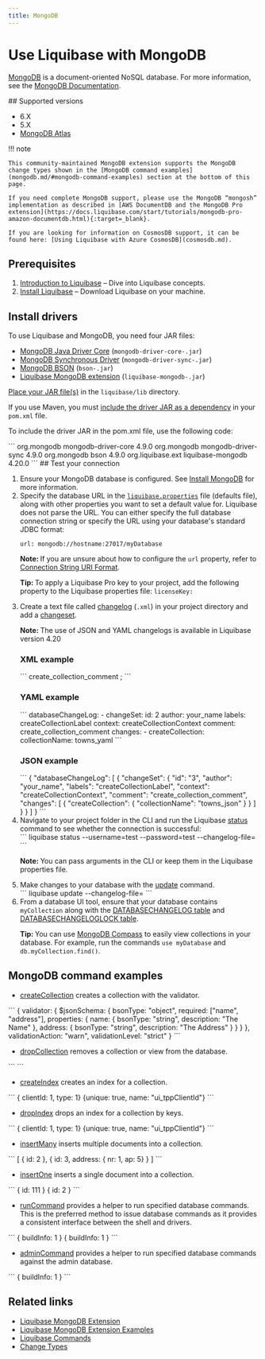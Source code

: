 ```yaml
---
title: MongoDB
---
```


# Use Liquibase with MongoDB
<p><a href="https://www.mongodb.com">MongoDB</a>&#160;is a document-oriented NoSQL&#160;database. For more information, see the <a href="https://www.mongodb.com/docs/">MongoDB&#160;Documentation</a>.</p>
## Supported versions
<ul>
    <li>6.X</li>
    <li>5.X</li>
    <li><a href="https://docs.liquibase.com/start/tutorials/mongo-db-atlas-config.html" class="MCXref xref">MongoDB Atlas</a>
    </li>
</ul>

!!! note

    This community-maintained MongoDB extension supports the MongoDB change types shown in the [MongoDB command examples](mongodb.md/#mongodb-command-examples) section at the bottom of this page.
    
    If you need complete MongoDB support, please use the MongoDB “mongosh” implementation as described in [AWS DocumentDB and the MongoDB Pro extension](https://docs.liquibase.com/start/tutorials/mongodb-pro-amazon-documentdb.html){:target=_blank}.
  
    If you are looking for information on CosmosDB support, it can be found here: [Using Liquibase with Azure CosmosDB](cosmosdb.md).

## Prerequisites
<ol>
    <li value="1"><a href="https://docs.liquibase.com/concepts/introduction-to-liquibase.html" class="MCXref xref">Introduction to Liquibase</a> – Dive into Liquibase concepts.</li>
    <li value="2"><a href="https://docs.liquibase.com/start/install/home.html" class="MCXref xref">Install Liquibase</a> – Download Liquibase on your machine.</li>
</ol>

## Install drivers
<p>To use Liquibase and MongoDB, you need four JAR files:</p>
<ul>
    <li><a href="https://mvnrepository.com/artifact/org.mongodb/mongodb-driver-core">MongoDB Java Driver Core</a> (<code>mongodb-driver-core-<version>.jar</code>)</li>
    <li><a href="https://mvnrepository.com/artifact/org.mongodb/mongodb-driver-sync">MongoDB Synchronous Driver</a> (<code>mongodb-driver-sync-<version>.jar</code>)</li>
    <li><a href="https://mvnrepository.com/artifact/org.mongodb/bson">MongoDB&#160;BSON</a> (<code>bson-<version>.jar</code>)</li>
    <li><a href="https://github.com/liquibase/liquibase-mongodb/releases/">Liquibase MongoDB extension</a> (<code>liquibase-mongodb-<version>.jar</code>)</li>
</ul>
<p> <a href="https://docs.liquibase.com/workflows/liquibase-community/adding-and-updating-liquibase-drivers.html">Place your JAR file(s)</a> in the <code>liquibase/lib</code> directory.</p><p>If you use Maven, you must <a href="https://docs.liquibase.com/tools-integrations/maven/maven-pom-file.html">include the driver JAR&#160;as a dependency</a> in your <code>pom.xml</code> file.</p>
<p>To include the driver JAR in the pom.xml file, use the following code:</p>
```
<dependency>
    <groupId>org.mongodb</groupId>
    <artifactId>mongodb-driver-core</artifactId>
    <version>4.9.0</version>
</dependency>
<dependency>
    <groupId>org.mongodb</groupId>
    <artifactId>mongodb-driver-sync</artifactId>
    <version>4.9.0</version>
</dependency>
<dependency>
    <groupId>org.mongodb</groupId>
    <artifactId>bson</artifactId>
    <version>4.9.0</version>
</dependency>
<dependency>
    <groupId>org.liquibase.ext</groupId>
    <artifactId>liquibase-mongodb</artifactId>
    <version><span class="mc-variable General.CurrentLiquibaseVersion variable">4.20.0</span></version>
</dependency>
```
## Test your connection
<ol>
<li value="1">Ensure your MongoDB database is configured. See <a href="https://www.mongodb.com/docs/manual/installation/">Install MongoDB</a> for more information.</li>
<li value="2">Specify the database URL in the <code><a href="https://docs.liquibase.com/concepts/connections/creating-config-properties.html"><span class="mc-variable General.liquiPropFile variable">liquibase.properties</span></a></code> file (defaults file), along with other properties you want to set a default value for. Liquibase does not parse the URL. You can  either specify the full database connection string or specify the URL using your database's standard JDBC format:</li><pre xml:space="preserve">
<code class="language-html">url: mongodb://hostname:27017/myDatabase</code>
</pre>
<p class="note" data-mc-autonum="<b>Note: </b>"><span class="autonumber"><span><b>Note: </b></span></span>If you are unsure about how to configure the <code>url</code> property, refer to <a href="https://docs.mongodb.com/manual/reference/connection-string/">Connection String URI Format</a>.</p>
<p class="tip" data-mc-autonum="<b>Tip: </b>"><span class="autonumber"><span><b>Tip: </b></span></span>To apply a <span class="mc-variable General.LBPro variable">Liquibase Pro</span> key to your project, add the following property to the Liquibase properties file: <code>licenseKey: <paste code here></code></p>
<li value="3">Create a text file called <a href="https://docs.liquibase.com/concepts/changelogs/home.html">changelog</a> (<code>.xml</code>) in your project directory and add a <a href="https://docs.liquibase.com/concepts/changelogs/changeset.html">changeset</a>.<p class="note" data-mc-autonum="<b>Note: </b>"><span class="autonumber"><span><b>Note: </b></span></span>The use of JSON&#160;and YAML <span class="mc-variable General.changelog variable">changelog</span>s is available in  Liquibase version 4.20</p></li>

<h3>XML example</h3>
```
<?xml version="1.0" encoding="UTF-8"?>
<databaseChangeLog
  xmlns="http://www.liquibase.org/xml/ns/dbchangelog"
  xmlns:xsi="http://www.w3.org/2001/XMLSchema-instance"
  xmlns:mongodb="http://www.liquibase.org/xml/ns/mongodb"
  xsi:schemaLocation="http://www.liquibase.org/xml/ns/dbchangelog
         http://www.liquibase.org/xml/ns/dbchangelog/dbchangelog-latest.xsd
         http://www.liquibase.org/xml/ns/mongodb
         http://www.liquibase.org/xml/ns/mongodb/liquibase-mongodb-latest.xsd">

  <changeSet id="1" author="your_name" labels="createCollectionLabel" context="createCollectionContext">
    <comment>create_collection_comment</comment>
    <mongodb:createCollection collectionName="towns_xml"/>;
  </changeSet>
</databaseChangeLog>
```

<h3>YAML example</h3>
```
databaseChangeLog:
  - changeSet:
    id: 2
    author: your_name
    labels: createCollectionLabel
    context: createCollectionContext
    comment: create_collection_comment
    changes:
      - createCollection:
        collectionName: towns_yaml
```

<h3>JSON example</h3>
```
{
  "databaseChangeLog": [
    {
      "changeSet": {
        "id": "3",
        "author": "your_name",
        "labels": "createCollectionLabel",
        "context": "createCollectionContext",
        "comment": "create_collection_comment",
        "changes": [
          {
            "createCollection": {
              "collectionName": "towns_json"
            }
          }
        ]
      }
    }
  ]
}
```

<li value="4">Navigate to your project folder in the CLI and run the Liquibase&#160;<a href="https://docs.liquibase.com/commands/change-tracking/status.html" class="MCXref xref">status</a> command to see whether the connection is successful:</li>
```
liquibase status --username=test --password=test --changelog-file=<changelog.xml>
```
<p class="note" data-mc-autonum="<b>Note: </b>"><span class="autonumber"><span><b>Note: </b></span></span>You can pass arguments in the CLI or keep them in the Liquibase properties file.</p>
<li value="5">Make changes to your database with the <a href="https://docs.liquibase.com/commands/update/update.html" class="MCXref xref">update</a> command.</li>
```
liquibase update --changelog-file=<changelog.xml>
```
<li value="6">From a database UI tool, ensure that your database contains <code>myCollection</code> along with the <a href="https://docs.liquibase.com/concepts/tracking-tables/databasechangelog-table.html" class="MCXref xref">DATABASECHANGELOG table</a> and <a href="https://docs.liquibase.com/concepts/tracking-tables/databasechangeloglock-table.html" class="MCXref xref">DATABASECHANGELOGLOCK table</a>.</li>
<p class="tip" data-mc-autonum="<b>Tip: </b>"><span class="autonumber"><span><b>Tip: </b></span></span>You can use <a href="https://www.mongodb.com/products/compass">MongoDB Compass</a> to easily view collections in your database. For example, run the commands <code>use myDatabase</code> and <code>db.myCollection.find()</code>.</p>
</ol>

## MongoDB command examples
<ul>
    <li><a href="https://docs.mongodb.com/manual/reference/method/db.createCollection#db.createCollection">createCollection</a> creates a collection with the validator.</li>
</ul>
```
<changeSet id="1" author="liquibase">
  <ext:createCollection collectionName="myCollection">
    <ext:options>
      {
        validator: {
          $jsonSchema: {
            bsonType: "object",
            required: ["name", "address"],
            properties: {
              name: {
                bsonType: "string",
                description: "The Name"
              },
              address: {
                bsonType: "string",
                description: "The Address"
              }
            }
          }
        },
        validationAction: "warn",
        validationLevel: "strict"
      }
    </ext:options>
  </ext:createCollection>
</changeSet>
```
<ul>
    <li><a href="https://docs.mongodb.com/manual/reference/method/db.collection.drop">dropCollection</a> removes a collection or view from the database.</li>
</ul>
```
<changeSet id="1" author="liquibase">
  <ext:dropCollection collectionName="myCollection"/>
</changeSet>
```
<ul>
    <li><a href="https://docs.mongodb.com/manual/reference/method/db.collection.createIndex#db.collection.createIndex">createIndex</a> creates an index for a collection.</li>
</ul>
```
<changeSet id="1" author="liquibase">
  <ext:createIndex collectionName="createIndexTest">
    <ext:keys>
      { clientId: 1, type: 1}
    </ext:keys>
    <ext:options>
      {unique: true, name: "ui_tppClientId"}
    </ext:options>
  </ext:createIndex>
</changeSet>
```
<ul>
    <li><a href="https://docs.mongodb.com/manual/reference/method/db.collection.dropIndex#db.collection.dropIndex">dropIndex</a> drops an index for a collection by keys.</li>
</ul>
```
<changeSet id="1" author="liquibase">
  <ext:dropIndex collectionName="createIndexTest">
    <ext:keys>
      { clientId: 1, type: 1}
    </ext:keys>
    <ext:options>
      {unique: true, name: "ui_tppClientId"}
    </ext:options>
  </ext:dropIndex>
</changeSet>
```
<ul>
    <li><a href="https://docs.mongodb.com/manual/reference/method/db.collection.insertMany#db.collection.insertMany">insertMany</a> inserts multiple documents into a collection.</li>
</ul>
```
<changeSet id="1" author="liquibase">
  <ext:insertMany collectionName="insertManyTest1">
    <ext:documents>
      [
        { id: 2 },
        { id: 3,
          address: { nr: 1, ap: 5}
        }
      ]
    </ext:documents>
  </ext:insertMany>
</changeSet>
```
<ul>
    <li><a href="https://docs.mongodb.com/manual/tutorial/insert-documents">insertOne</a> inserts a single document into a collection.</li>
</ul>
```
<changeSet id="1" author="liquibase">
  <ext:insertOne collectionName="insertOneTest1">
    <ext:document>
      {
        id: 111
      }
    </ext:document>
  </ext:insertOne>
</changeSet>

<changeSet id="2" author="liquibase">
  <ext:insertOne collectionName="insertOneTest2">
    <ext:document>
      {
        id: 2
      }
    </ext:document>
  </ext:insertOne>
</changeSet>
```
<ul>
    <li><a href="https://docs.mongodb.com/manual/reference/method/db.runCommand">runCommand</a> provides a helper to run specified database commands. This is the preferred method to issue database commands as it provides a consistent interface between the shell and drivers.</li>
</ul>
```
<changeSet id="1" author="liquibase">
  <ext:runCommand>
    <ext:command>
      { buildInfo: 1 }
    </ext:command>
  </ext:runCommand>
</changeSet>

<changeSet id="2" author="liquibase">
  <ext:adminCommand>
    <ext:command>
      { buildInfo: 1 }
    </ext:command>
  </ext:adminCommand>
</changeSet>
```
<ul>
    <li><a href="https://docs.mongodb.com/manual/reference/method/db.adminCommand#db.adminCommand">adminCommand</a> provides a helper to run specified database commands against the admin database.</li>
</ul>
```
<changeSet id="2" author="liquibase">
  <ext:adminCommand>
    <ext:command>
      { buildInfo: 1 }
    </ext:command>
  </ext:adminCommand>
</changeSet>
```

## Related links
<ul>
    <li><a href="https://github.com/liquibase/liquibase-mongodb">Liquibase MongoDB Extension</a></li>
    <li><a href="https://github.com/liquibase/liquibase-mongodb/tree/main/src/test/resources/liquibase/ext">Liquibase MongoDB Extension Examples</a></li>
    <li><a href="https://docs.liquibase.com/commands/home.html" class="MCXref xref">Liquibase Commands</a></li>
    <li><a href="https://docs.liquibase.com/change-types/home.html" class="MCXref xref">Change Types</a></li>
</ul>
